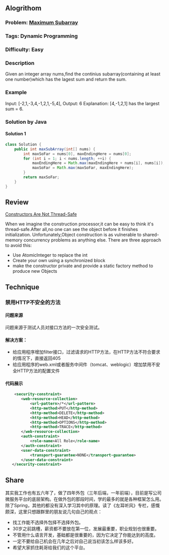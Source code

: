 
## Alogrithom
### Problem:  [Maximum Subarray](https://leetcode.com/problems/maximum-subarray/description/)
### Tags: Dynamic Programming
### Difficulty: Easy
### Description

Given an integer array nums,find the continius subarray(containing at least one number)which has the lagest sum and return the sum.

### Example
Input: [-2,1,-3,4,-1,2,1,-5,4],
Output: 6
Explanation: [4,-1,2,1] has the largest sum = 6.
    
### Solution by Java
#### Solution 1

```java
class Solution {
    public int maxSubArray(int[] nums) {
        int maxSoFar = nums[0], maxEndingHere = nums[0];
        for (int i = 1; i < nums.length; ++i) {
            maxEndingHere = Math.max(maxEndingHere + nums[i], nums[i]);
            maxSoFar = Math.max(maxSoFar, maxEndingHere);
        }
        return maxSoFar;
    }
}
```

## Review
[Constructors Are Not Thread-Safe](http://bruceeckel.github.io/2017/01/13/constructors-are-not-thread-safe/)

When we imagine the construction processor,it can be easy to think it's thread-safe.After all,no one can see the object before it finishes initialization.
Unfortunately,Object construction is as vulnerable to shared-memory concurrency problems as anything else.
There are three approach to avoid this:
+ Use AtomicInteger to replace the int
+ Create your own using a synchronized block
+ make the constructor private and provide a static factory method to produce new Objects




## Technique

### 禁用HTTP不安全的方法
#### 问题来源

问题来源于测试人员对接口方法的一次安全测试。

#### 解决方案：

+ 给应用程序增加filter接口，过滤请求的HTTP方法，在HTTP方法不符合要求的情况下，直接返回405
+ 给应用程序的web.xml或者服务中间件（tomcat、weblogic）增加禁用不安全HTTP方法的配置文件

#### 代码展示
```xml
    <security-constraint>  
       <web-resource-collection>  
           <url-pattern>/*</url-pattern>  
           <http-method>PUT</http-method>  
           <http-method>DELETE</http-method>  
           <http-method>HEAD</http-method>  
           <http-method>OPTIONS</http-method>  
           <http-method>TRACE</http-method>  
       </web-resource-collection>  
       <auth-constraint>      
           <role-name>All Role</role-name>   
       </auth-constraint>  
       <user-data-constraint>   
           <transport-guarantee>NONE</transport-guarantee>   
       </user-data-constraint>
   </security-constraint>
```

## Share

其实我工作也有五六年了，做了四年外包（三年后端，一年前端），目前是写公司微服务平台的底层架构。在做外包的那段时间，学的最多的就是各种框架怎么用。除了Spring，其他的都没有深入学习其中的原理。读了《左耳听风》专栏，感慨颇深，这里只想跟群里的朋友说几句自己的观点：
  + 找工作能不选择外包择不选择外包。
  + 30岁之前跳槽，薪资都不要放在第一位，发展最重要，职业规划也很重要。
  + 不管用什么语言开发，基础都是很重要的，因为它决定了你能达到的高度。
  + 一定不要给自己机会在几年之后对自己说当初该怎么样该多好。
  + 希望大家抓住耗哥给我们的这个平台。
